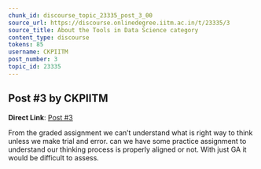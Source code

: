 ```yaml
---
chunk_id: discourse_topic_23335_post_3_00
source_url: https://discourse.onlinedegree.iitm.ac.in/t/23335/3
source_title: About the Tools in Data Science category
content_type: discourse
tokens: 85
username: CKPIITM
post_number: 3
topic_id: 23335
---
```


## Post #3 by CKPIITM

**Direct Link**: [Post #3](https://discourse.onlinedegree.iitm.ac.in/t/23335/3)

From the graded assignment we can’t understand what is right way to think unless we make trial and error. can we have some practice assignment to understand our thinking process is properly aligned or not. With just GA it would be difficult to assess.
